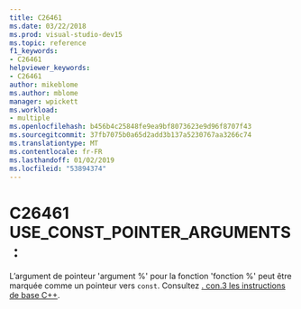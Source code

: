 ```yaml
---
title: C26461
ms.date: 03/22/2018
ms.prod: visual-studio-dev15
ms.topic: reference
f1_keywords:
- C26461
helpviewer_keywords:
- C26461
author: mikeblome
ms.author: mblome
manager: wpickett
ms.workload:
- multiple
ms.openlocfilehash: b456b4c25848fe9ea9bf8073623e9d96f8707f43
ms.sourcegitcommit: 37fb7075b0a65d2add3b137a5230767aa3266c74
ms.translationtype: MT
ms.contentlocale: fr-FR
ms.lasthandoff: 01/02/2019
ms.locfileid: "53894374"
---
```

# <a name="c26461-useconstpointerarguments"></a>C26461 USE_CONST_POINTER_ARGUMENTS :
  L’argument de pointeur 'argument %' pour la fonction 'fonction %' peut être marquée comme un pointeur vers `const`. Consultez [. con.3 les instructions de base C++](https://github.com/isocpp/CppCoreGuidelines/blob/master/CppCoreGuidelines.md#Rconst-ref).